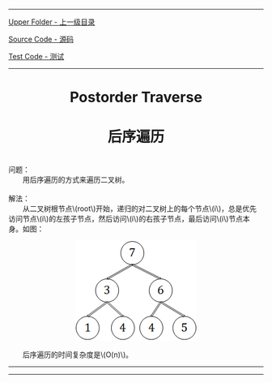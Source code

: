 <script type="text/javascript" async src="//cdn.bootcss.com/mathjax/2.7.0/MathJax.js?config=TeX-AMS-MML_HTMLorMML"></script>
<script type="text/javascript" async src="https://cdnjs.cloudflare.com/ajax/libs/mathjax/2.7.1/MathJax.js?config=TeX-MML-AM_CHTML"></script>


--------
[Upper Folder - 上一级目录](../../)

[Source Code - 源码](https://github.com/zhaochenyou/Way-to-Algorithm/blob/master/src/GraphTheory/Traverse/PostorderTraverse.hpp)

[Test Code - 测试](https://github.com/zhaochenyou/Way-to-Algorithm/blob/master/src/GraphTheory/Traverse/PostorderTraverse.cpp)


--------

<div>
<h1 align="center">Postorder Traverse</h1>
<h1 align="center">后序遍历</h1>
<br>
问题： <br>
&emsp;&emsp;用后序遍历的方式来遍历二叉树。 <br>
<br>
解法： <br>
&emsp;&emsp;从二叉树根节点\(root\)开始，递归的对二叉树上的每个节点\(i\)，总是优先访问节点\(i\)的左孩子节点，然后访问\(i\)的右孩子节点，最后访问\(i\)节点本身。如图： <br>
<p align="center"><img src="../res/PostorderTraverse1.png" /></p>
&emsp;&emsp;后序遍历的时间复杂度是\(O(n)\)。 <br>
</div>


--------
--------
